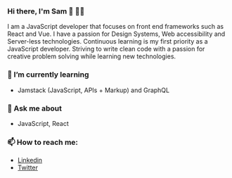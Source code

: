 ### Hi there, I'm Sam 👋 👨‍💻
 I am a JavaScript developer that focuses on front end frameworks such as React and Vue. I have a passion for Design Systems, Web accessibility and Server-less technologies.  Continuous learning is my first priority as a JavaScript developer. Striving to write clean code with a passion for creative problem solving while learning new technologies.
 
### 🌱 I’m currently learning
- Jamstack (JavaScript, APIs + Markup) and GraphQL
### 💬 Ask me about
- JavaScript, React 
### 📫 How to reach me:
- [Linkedin](https://www.linkedin.com/in/samuel-moyi/)
- [Twitter](https://twitter.com/iam_awsam)
